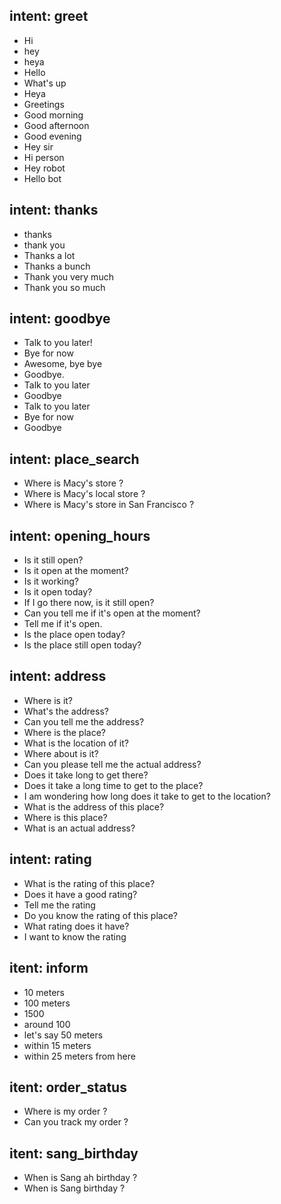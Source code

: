 ## intent: greet
- Hi
- hey
- heya
- Hello
- What's up
- Heya
- Greetings
- Good  morning
- Good afternoon
- Good evening
- Hey sir
- Hi person
- Hey robot
- Hello bot

 
## intent: thanks
- thanks
- thank you
- Thanks a lot
- Thanks a bunch
- Thank you very much
- Thank you so much


 
## intent: goodbye
- Talk to you later!
- Bye for now
- Awesome, bye bye
- Goodbye.
- Talk to you later
- Goodbye
- Talk to you later
- Bye for now
- Goodbye
 
 
## intent: place_search
- Where is Macy's store ?
- Where is Macy's local store ?
- Where is Macy's store in San Francisco ?


## intent: opening_hours
- Is it still open?
- Is it open at the moment?
- Is it working?
- Is it open today?
- If I go there now, is it still open?
- Can you tell me if it's open at the moment?
- Tell me if it's open.
- Is the place open today?
- Is the place still open today?


 

## intent: address
- Where is it?
- What's the address?
- Can you tell me the address?
- Where is the place?
- What is the location of it?
- Where about is it?
- Can you please tell me the actual address?
- Does it take long to get there?
- Does it take a long time to get to the place?
- I am wondering how long does it take to get to the location?
- What is the address of this place?
- Where is this place?
- What is an actual address?


## intent: rating
- What is the rating of this place?
- Does it have a good rating?
- Tell me the rating
- Do you know the rating of this place?
- What rating does it have?
- I want to know the rating 


## itent: inform
- 10 meters 
- 100 meters
- 1500
- around 100
- let's say 50 meters
- within 15 meters
- within 25 meters from here

## itent: order_status
- Where is my order ?
- Can you track my order ?

## itent: sang_birthday
- When is Sang ah birthday ?
- When is Sang birthday ?




